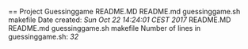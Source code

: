 
== Project Guessinggame
README.MD README.md guessinggame.sh makefile Date created: *Sun Oct 22 14:24:01 CEST 2017*
README.MD README.md guessinggame.sh makefile Number of lines in guessinggame.sh: *32*
